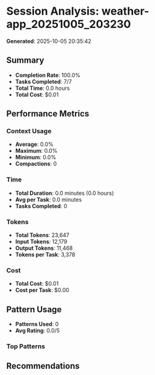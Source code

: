 # Session Analysis: weather-app_20251005_203230

**Generated**: 2025-10-05 20:35:42

## Summary

- **Completion Rate**: 100.0%
- **Tasks Completed**: 7/7
- **Total Time**: 0.0 hours
- **Total Cost**: $0.01

## Performance Metrics

### Context Usage
- **Average**: 0.0%
- **Maximum**: 0.0%
- **Minimum**: 0.0%
- **Compactions**: 0

### Time
- **Total Duration**: 0.0 minutes (0.0 hours)
- **Avg per Task**: 0.0 minutes
- **Tasks Completed**: 0

### Tokens
- **Total Tokens**: 23,647
- **Input Tokens**: 12,179
- **Output Tokens**: 11,468
- **Tokens per Task**: 3,378

### Cost
- **Total Cost**: $0.01
- **Cost per Task**: $0.00

## Pattern Usage

- **Patterns Used**: 0
- **Avg Rating**: 0.0/5

### Top Patterns

## Recommendations

